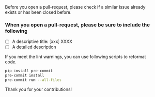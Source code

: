 Before you open a pull-request, please check if a similar issue already exists or has been closed before.

### When you open a pull-request, please be sure to include the following

- [ ] A descriptive title: [xxx] XXXX
- [ ] A detailed description

If you meet the lint warnings, you can use following scripts to reformat code.

```sh
pip install pre-commit
pre-commit install
pre-commit run --all-files
```

Thank you for your contributions!
